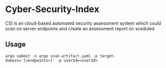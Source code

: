 # Cyber-Security-Index

CSI is an cloud-based automated security assessment system which could scan on server endpoints and create an assessment report on sceduled
## Usage

```
argo submit -n argo scan-artifact.yaml -p target-domain='[<endpoints>]' -p userId=<userId>
```
